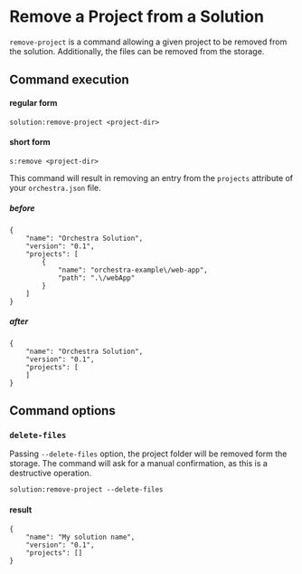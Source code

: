 # Remove a Project from a Solution

`remove-project` is a command allowing a given project  to be removed from the solution. Additionally, the files can be removed from the storage.

## Command execution
#### regular form
```sh:no-line-numbers
solution:remove-project <project-dir>
```

#### short form
```sh:no-line-numbers
s:remove <project-dir>
```

This command will result in removing an entry from the `projects` attribute of your `orchestra.json` file.

##### before
```json:no-line-numbers
{
    "name": "Orchestra Solution",
    "version": "0.1",
    "projects": [
        {
            "name": "orchestra-example\/web-app",
            "path": ".\/webApp"
        }
    ]
}
```

##### after
```json:no-line-numbers
{
    "name": "Orchestra Solution",
    "version": "0.1",
    "projects": [
    ]
}
```

## Command options
### `delete-files`
Passing `--delete-files` option, the project folder will be removed form the storage. The command will ask for a manual confirmation, as this is a destructive operation.

```sh:no-line-numbers
solution:remove-project --delete-files
```
#### result 
```json:no-line-numbers
{
    "name": "My solution name",
    "version": "0.1",
    "projects": []
}
```